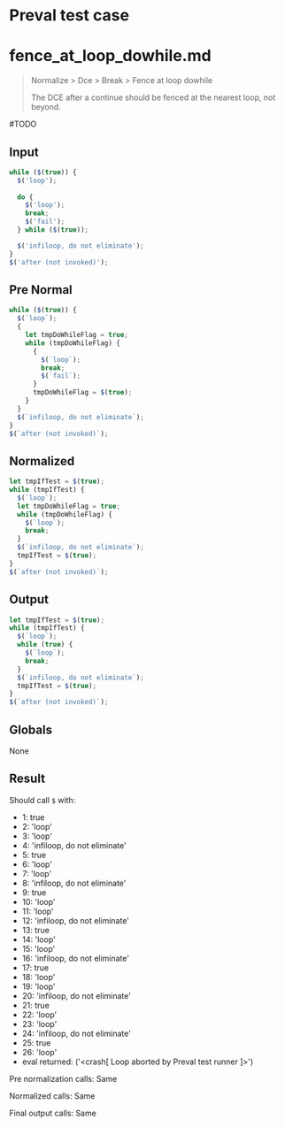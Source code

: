 # Preval test case

# fence_at_loop_dowhile.md

> Normalize > Dce > Break > Fence at loop dowhile
>
> The DCE after a continue should be fenced at the nearest loop, not beyond.

#TODO

## Input

`````js filename=intro
while ($(true)) {
  $('loop');
  
  do {
    $('loop');
    break;
    $('fail');
  } while ($(true));

  $('infiloop, do not eliminate');
}
$('after (not invoked)');
`````

## Pre Normal

`````js filename=intro
while ($(true)) {
  $(`loop`);
  {
    let tmpDoWhileFlag = true;
    while (tmpDoWhileFlag) {
      {
        $(`loop`);
        break;
        $(`fail`);
      }
      tmpDoWhileFlag = $(true);
    }
  }
  $(`infiloop, do not eliminate`);
}
$(`after (not invoked)`);
`````

## Normalized

`````js filename=intro
let tmpIfTest = $(true);
while (tmpIfTest) {
  $(`loop`);
  let tmpDoWhileFlag = true;
  while (tmpDoWhileFlag) {
    $(`loop`);
    break;
  }
  $(`infiloop, do not eliminate`);
  tmpIfTest = $(true);
}
$(`after (not invoked)`);
`````

## Output

`````js filename=intro
let tmpIfTest = $(true);
while (tmpIfTest) {
  $(`loop`);
  while (true) {
    $(`loop`);
    break;
  }
  $(`infiloop, do not eliminate`);
  tmpIfTest = $(true);
}
$(`after (not invoked)`);
`````

## Globals

None

## Result

Should call `$` with:
 - 1: true
 - 2: 'loop'
 - 3: 'loop'
 - 4: 'infiloop, do not eliminate'
 - 5: true
 - 6: 'loop'
 - 7: 'loop'
 - 8: 'infiloop, do not eliminate'
 - 9: true
 - 10: 'loop'
 - 11: 'loop'
 - 12: 'infiloop, do not eliminate'
 - 13: true
 - 14: 'loop'
 - 15: 'loop'
 - 16: 'infiloop, do not eliminate'
 - 17: true
 - 18: 'loop'
 - 19: 'loop'
 - 20: 'infiloop, do not eliminate'
 - 21: true
 - 22: 'loop'
 - 23: 'loop'
 - 24: 'infiloop, do not eliminate'
 - 25: true
 - 26: 'loop'
 - eval returned: ('<crash[ Loop aborted by Preval test runner ]>')

Pre normalization calls: Same

Normalized calls: Same

Final output calls: Same

